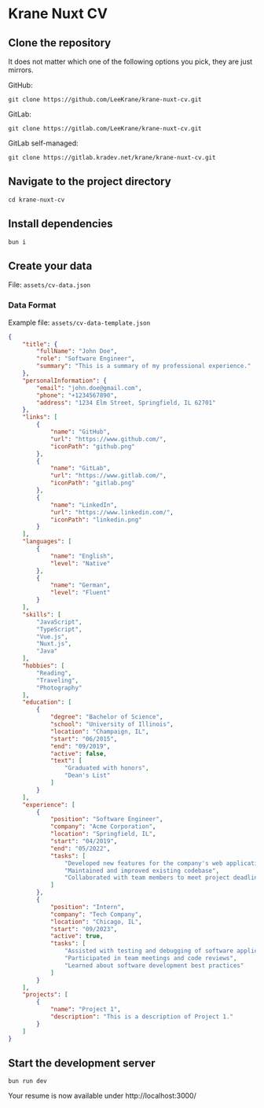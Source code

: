 # Krane Nuxt CV

## Clone the repository
It does not matter which one of the following options you pick, they are just mirrors.

GitHub:

`git clone https://github.com/LeeKrane/krane-nuxt-cv.git`

GitLab:

`git clone https://gitlab.com/LeeKrane/krane-nuxt-cv.git`

GitLab self-managed:

`git clone https://gitlab.kradev.net/krane/krane-nuxt-cv.git`

## Navigate to the project directory
`cd krane-nuxt-cv`

## Install dependencies
`bun i`

## Create your data
File: `assets/cv-data.json`

### Data Format
Example file: `assets/cv-data-template.json`
```json
{
	"title": {
		"fullName": "John Doe",
		"role": "Software Engineer",
		"summary": "This is a summary of my professional experience."
	},
	"personalInformation": {
		"email": "john.doe@gmail.com",
		"phone": "+1234567890",
		"address": "1234 Elm Street, Springfield, IL 62701"
	},
	"links": [
		{
			"name": "GitHub",
			"url": "https://www.github.com/",
			"iconPath": "github.png"
		},
		{
			"name": "GitLab",
			"url": "https://www.gitlab.com/",
			"iconPath": "gitlab.png"
		},
		{
			"name": "LinkedIn",
			"url": "https://www.linkedin.com/",
			"iconPath": "linkedin.png"
		}
	],
	"languages": [
		{
			"name": "English",
			"level": "Native"
		},
		{
			"name": "German",
			"level": "Fluent"
		}
	],
	"skills": [
		"JavaScript",
		"TypeScript",
		"Vue.js",
		"Nuxt.js",
		"Java"
	],
	"hobbies": [
		"Reading",
		"Traveling",
		"Photography"
	],
	"education": [
		{
			"degree": "Bachelor of Science",
			"school": "University of Illinois",
			"location": "Champaign, IL",
			"start": "06/2015",
			"end": "09/2019",
			"active": false,
			"text": [
				"Graduated with honors",
				"Dean's List"
			]
		}
	],
	"experience": [
		{
			"position": "Software Engineer",
			"company": "Acme Corporation",
			"location": "Springfield, IL",
			"start": "04/2019",
			"end": "05/2022",
			"tasks": [
				"Developed new features for the company's web application",
				"Maintained and improved existing codebase",
				"Collaborated with team members to meet project deadlines"
			]
		},
		{
			"position": "Intern",
			"company": "Tech Company",
			"location": "Chicago, IL",
			"start": "09/2023",
			"active": true,
			"tasks": [
				"Assisted with testing and debugging of software applications",
				"Participated in team meetings and code reviews",
				"Learned about software development best practices"
			]
		}
	],
	"projects": [
		{
			"name": "Project 1",
			"description": "This is a description of Project 1."
		}
	]
}
```

## Start the development server
`bun run dev`

Your resume is now available under http://localhost:3000/

